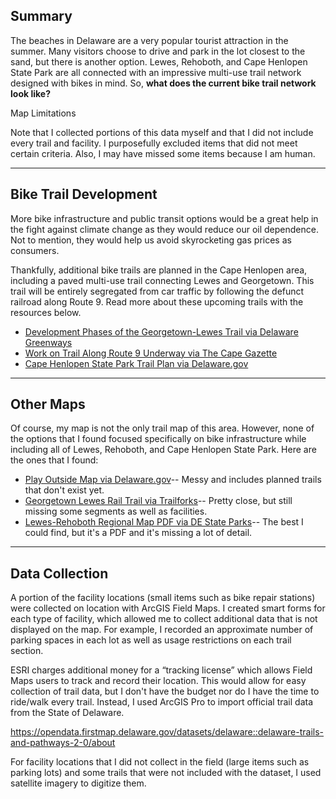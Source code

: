## Summary

The beaches in Delaware are a very popular tourist attraction in the summer. Many visitors choose to drive and park in the lot closest to the sand, but there is another option. Lewes, Rehoboth, and Cape Henlopen State Park are all connected with an impressive multi-use trail network designed with bikes in mind. So, **what does the current bike trail network look like?**

<aside>
<p>Map Limitations</p>
<p>Note that I collected portions of this data myself and that I did not include every trail and facility. I purposefully excluded items that did not meet certain criteria. Also, I may have missed some items because I am human.</p>
</aside>

---

## Bike Trail Development

More bike infrastructure and public transit options would be a great help in the fight against climate change as they would reduce our oil dependence. Not to mention, they would help us avoid skyrocketing gas prices as consumers.

Thankfully, additional bike trails are planned in the Cape Henlopen area, including a paved multi-use trail connecting Lewes and Georgetown. This trail will be entirely segregated from car traffic by following the defunct railroad along Route 9. Read more about these upcoming trails with the resources below.

- [Development Phases of the Georgetown-Lewes Trail via Delaware Greenways](https://delawaregreenways.org/trail/georgetown-lewes-trail/)
- [Work on Trail Along Route 9 Underway via The Cape Gazette](https://www.capegazette.com/article/work-trail-along-route-9-underway/240820)
- [Cape Henlopen State Park Trail Plan via Delaware.gov](https://dnrec.alpha.delaware.gov/parks/planning/cape-henlopen-trail-plan/)

---

## Other Maps

Of course, my map is not the only trail map of this area. However, none of the options that I found focused specifically on bike infrastructure while including all of Lewes, Rehoboth, and Cape Henlopen State Park. Here are the ones that I found:

- [Play Outside Map via Delaware.gov](https://playoutside.dnrec.delaware.gov/)-- Messy and includes planned trails that don't exist yet.
- [Georgetown Lewes Rail Trail via Trailforks](https://www.trailforks.com/trails/georgetown-lewes-rail-trail/)-- Pretty close, but still missing some segments as well as facilities. 
- [Lewes-Rehoboth Regional Map PDF via DE State Parks](https://destateparks.com/wwwroot/maps/cape-henlopen/regionalloop15.pdf)-- The best I could find, but it's a PDF and it's missing a lot of detail.

---

## Data Collection

A portion of the facility locations (small items such as bike repair stations) were collected on location with ArcGIS Field Maps. I created smart forms for each type of facility, which allowed me to collect additional data that is not displayed on the map. For example, I recorded an approximate number of parking spaces in each lot as well as usage restrictions on each trail section.

ESRI charges additional money for a “tracking license” which allows Field Maps users to track and record their location. This would allow for easy collection of trail data, but I don't have the budget nor do I have the time to ride/walk every trail. Instead, I used ArcGIS Pro to import official trail data from the State of Delaware.

https://opendata.firstmap.delaware.gov/datasets/delaware::delaware-trails-and-pathways-2-0/about

For facility locations that I did not collect in the field (large items such as parking lots) and some trails that were not included with the dataset, I used satellite imagery to digitize them.



